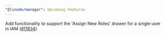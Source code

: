 ```yaml
---
"@linode/manager": Upcoming Features
---
```


Add functionality to support the 'Assign New Roles' drawer for a single user in IAM ([#11834](https://github.com/linode/manager/pull/11834))
